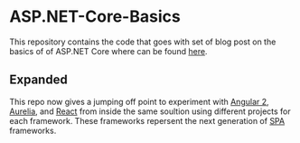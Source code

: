 # ASP.NET-Core-Basics
This repository contains the code that goes with set of blog post on the basics of of ASP.NET Core where can be found [here](http://www.elanderson.net/category/asp-net-core/asp-net-basics/).

## Expanded
This repo now gives a jumping off point to experiment with [Angular 2](https://angular.io/), [Aurelia](http://aurelia.io/), and [React](https://reactjs.org/) from inside the same soultion using different projects for each framework. These frameworks repersent the next generation of [SPA](https://en.wikipedia.org/wiki/Single-page_application) frameworks.
